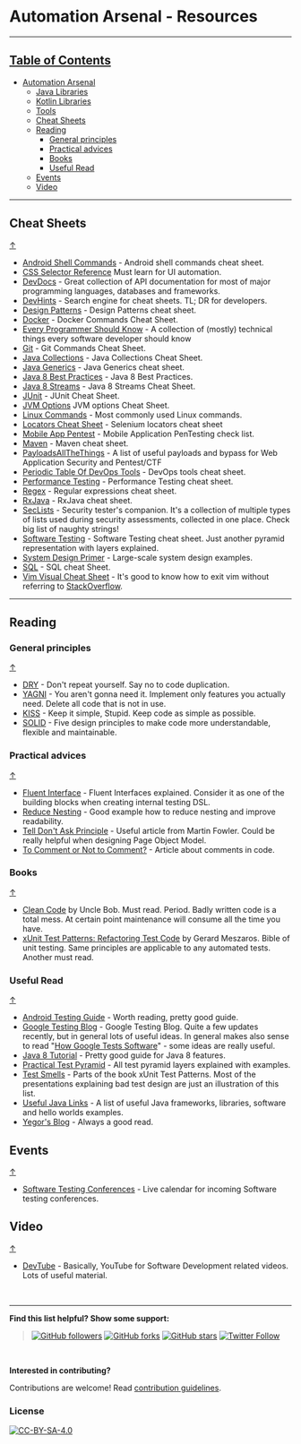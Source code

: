 # Automation Arsenal - Resources

---

## [Table of Contents](#table-of-contents)
- [Automation Arsenal](https://github.com/dkorobtsov/automation-arsenal#table-of-contents)
  - [Java Libraries](https://github.com/dkorobtsov/automation-arsenal/tree/master/java#table-of-contents)
  - [Kotlin Libraries](https://github.com/dkorobtsov/automation-arsenal/tree/master/kotlin#table-of-contents)
  - [Tools](https://github.com/dkorobtsov/automation-arsenal/tree/master/tools#table-of-contents)
  - [Cheat Sheets](#cheat-sheets)
  - [Reading](#reading)
    - [General principles](#general-principles)
    - [Practical advices](#practical-advices)
    - [Books](#books)
    - [Useful Read](#useful-read)
  - [Events](#events)
  - [Video](#video)

---

## Cheat Sheets
[&uarr;](#table-of-contents)
* [Android Shell Commands](https://github.com/cesards/AndroidShell) - Android shell commands cheat sheet.
* [CSS Selector Reference](https://www.w3schools.com/cssref/css_selectors.asp) Must learn for UI automation.
* [DevDocs](https://devdocs.io/) - Great collection of API documentation for most of major programming languages, databases and frameworks.
* [DevHints](https://devhints.io/) - Search engine for cheat sheets. TL; DR for developers.
* [Design Patterns](http://www.mcdonaldland.info/files/designpatterns/designpatternscard.pdf) - Design Patterns cheat sheet.
* [Docker](http://files.zeroturnaround.com/pdf/zt_docker_cheat_sheet.pdf) - Docker Commands Cheat Sheet.
* [Every Programmer Should Know](https://github.com/mtdvio/every-programmer-should-know) - A collection of (mostly) technical things every software developer should know
* [Git](http://files.zeroturnaround.com/pdf/zt_git_cheat_sheet.pdf) - Git Commands Cheat Sheet.
* [Java Collections](http://files.zeroturnaround.com/pdf/zt_java_collections_cheat_sheet.pdf) - Java Collections Cheat Sheet.
* [Java Generics](http://files.zeroturnaround.com/pdf/zt_java_generics_cheatsheet.pdf) - Java Generics cheat sheet.
* [Java 8 Best Practices](http://files.zeroturnaround.com/pdf/zt_java8_best_practices.pdf) - Java 8 Best Practices.
* [Java 8 Streams](http://files.zeroturnaround.com/pdf/zt_java8_streams_cheat_sheet.pdf) - Java 8 Streams Cheat Sheet.
* [JUnit](http://files.zeroturnaround.com/pdf/zt_junit_cheat_sheet.pdf) - JUnit Cheat Sheet.
* [JVM Options](http://files.zeroturnaround.com/pdf/zt_JVM-options-cheat-sheet.pdf) JVM options Cheat Sheet.
* [Linux Commands](https://www.loggly.com/wp-content/uploads/2015/05/Linux-Cheat-Sheet-Sponsored-By-Loggly.pdf) - Most commonly used Linux commands.
* [Locators Cheat Sheet](http://www.cheat-sheets.org/saved-copy/Locators_table_1_0_2.pdf) - Selenium locators cheat sheet
* [Mobile App Pentest](https://github.com/tanprathan/MobileApp-Pentest-Cheatsheet) - Mobile Application PenTesting check list.
* [Maven](http://files.zeroturnaround.com/pdf/Maven-cheat-sheet.pdf) - Maven cheat sheet.
* [PayloadsAllTheThings](https://github.com/swisskyrepo/PayloadsAllTheThings) - A list of useful payloads and bypass for Web Application Security and Pentest/CTF
* [Periodic Table Of DevOps Tools](https://xebialabs.com/periodic-table-of-devops-tools) - DevOps tools cheat sheet.
* [Performance Testing](https://www.stevefenton.co.uk/cmsfiles/assets/file/Performance-Testing-Cheat-Sheet.pdf) - Performance Testing cheat sheet.
* [Regex](http://files.zeroturnaround.com/pdf/zt_regular-expressions-cheat-sheet.pdf) - Regular expressions cheat sheet.
* [RxJava](http://files.zeroturnaround.com/pdf/zt-rxjava-cheat-sheet.pdf) - RxJava cheat sheet.
* [SecLists](https://github.com/danielmiessler/SecLists) - Security tester's companion. It's a collection of multiple types of lists used during security assessments, collected in one place. Check big list of naughty strings!
* [Software Testing](https://openconcept.ca/sites/openconcept/files/software_testing_cheat_sheet.pdf) - Software Testing cheat sheet. Just another pyramid representation with layers explained.
* [System Design Primer](https://github.com/donnemartin/system-design-primer) - Large-scale system design examples.
* [SQL](http://files.zeroturnaround.com/pdf/zt_sql_cheat_sheet.pdf) - SQL cheat Sheet.
* [Vim Visual Cheat Sheet](http://people.csail.mit.edu/vgod/vim/vim-cheat-sheet-en.png) - It's good to know how to exit vim without referring to [StackOverflow](https://stackoverflow.com/questions/11828270/how-to-exit-the-vim-editor).

---

## Reading

### General principles
[&uarr;](#table-of-contents)
* [DRY](https://en.wikipedia.org/wiki/Don%27t_repeat_yourself) - Don't repeat yourself. Say no to code duplication.
* [YAGNI](https://testing.googleblog.com/2017/08/code-health-eliminate-yagni-smells.html) - You aren't gonna need it. Implement only features you actually need. Delete all code that is not in use.
* [KISS](https://people.apache.org/~fhanik/kiss.html) - Keep it simple, Stupid. Keep code as simple as possible.
* [SOLID](https://en.wikipedia.org/wiki/SOLID) - Five design principles to make code more understandable, flexible and maintainable.

### Practical advices
[&uarr;](#table-of-contents)
* [Fluent Interface](https://www.martinfowler.com/bliki/FluentInterface.html) - Fluent Interfaces explained. Consider it as one of the building blocks when creating internal testing DSL.
* [Reduce Nesting](https://testing.googleblog.com/2017/06/code-health-reduce-nesting-reduce.html) - Good example how to reduce nesting and improve readability.
* [Tell Don't Ask Principle](https://martinfowler.com/bliki/TellDontAsk.html) - Useful article from Martin Fowler. Could be really helpful when designing Page Object Model.
* [To Comment or Not to Comment?](https://testing.googleblog.com/2017/07/code-health-to-comment-or-not-to-comment.html) - Article about comments in code.

### Books
[&uarr;](#table-of-contents)
* [Clean Code](https://www.goodreads.com/book/show/3735293-clean-code) by Uncle Bob. Must read. Period. Badly written code is a total mess. At certain point maintenance will consume all the time you have.
* [xUnit Test Patterns: Refactoring Test Code](https://www.goodreads.com/book/show/337302.xUnit_Test_Patterns) by Gerard Meszaros. Bible of unit testing. Same principles are applicable to any automated tests. Another must read.

### Useful Read
[&uarr;](#table-of-contents)
* [Android Testing Guide](https://github.com/ravidsrk/android-testing-guide) - Worth reading, pretty good guide.
* [Google Testing Blog](https://testing.googleblog.com/) - Google Testing Blog. Quite a few updates recently, but in general lots of useful ideas. In general makes also sense to read "[How Google Tests Software](https://books.google.com/books/about/How_Google_Tests_Software.html?id=vHlTOVTKHeUC)" - some ideas are really useful.
* [Java 8 Tutorial](https://github.com/winterbe/java8-tutorial) - Pretty good guide for Java 8 features.
* [Practical Test Pyramid](https://martinfowler.com/articles/practical-test-pyramid.html) - All test pyramid layers explained with examples.
* [Test Smells](http://xunitpatterns.com/Test%20Smells.html) - Parts of the book xUnit Test Patterns. Most of the presentations explaining bad test design are just an illustration of this list.
* [Useful Java Links](https://github.com/Vedenin/useful-java-links) - A list of useful Java frameworks, libraries, software and hello worlds examples.
* [Yegor's Blog](https://www.yegor256.com/) - Always a good read.

## Events
[&uarr;](#table-of-contents)
* [Software Testing Conferences](https://testingconferences.org/) - Live calendar for incoming Software testing conferences.

## Video
[&uarr;](#table-of-contents)
* [DevTube](https://dev.tube/) - Basically, YouTube for Software Development related videos. Lots of useful material.

&nbsp;

---

**Find this list helpful? Show some support:**
>[![GitHub followers](https://img.shields.io/github/followers/dkorobtsov.svg?style=social&label=Follow)](https://github.com/dkorobtsov)
[![GitHub forks](https://img.shields.io/github/forks/dkorobtsov/automation-arsenal.svg?style=social&label=Fork)](https://github.com/dkorobtsov/automation-arsenal/fork)
[![GitHub stars](https://img.shields.io/github/stars/dkorobtsov/automation-arsenal.svg?style=social&label=Star)](https://github.com/dkorobtsov/automation-arsenal)
[![Twitter Follow](https://img.shields.io/twitter/follow/dkorobtsov.svg?style=social&label=Follow)](https://twitter.com/dkorobtsov)

&nbsp;

**Interested in contributing?**

Contributions are welcome! Read [contribution guidelines](https://github.com/dkorobtsov/automation-arsenal/tree/master/contributing#contribution-guidelines).

### License

[![CC-BY-SA-4.0](https://mirrors.creativecommons.org/presskit/buttons/88x31/svg/by-sa.svg)](https://creativecommons.org/licenses/by-sa/4.0/)
